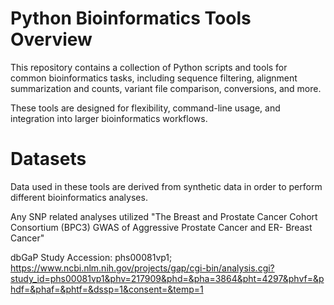 # Python Bioinformatics Tools Overview
This repository contains a collection of Python scripts and tools for common bioinformatics tasks, including sequence filtering, alignment summarization and counts, variant file comparison, conversions, and more.

These tools are designed for flexibility, command-line usage, and integration into larger bioinformatics workflows.

#  Datasets

Data used in these tools are derived from synthetic data in order to perform different bioinformatics analyses. 

Any SNP related analyses utilized "The Breast and Prostate Cancer Cohort Consortium (BPC3) GWAS of Aggressive Prostate Cancer and ER- Breast Cancer"​

dbGaP Study Accession: phs00081vp1; https://www.ncbi.nlm.nih.gov/projects/gap/cgi-bin/analysis.cgi?study_id=phs00081vp1&phv=217909&phd=&pha=3864&pht=4297&phvf=&phdf=&phaf=&phtf=&dssp=1&consent=&temp=1  
